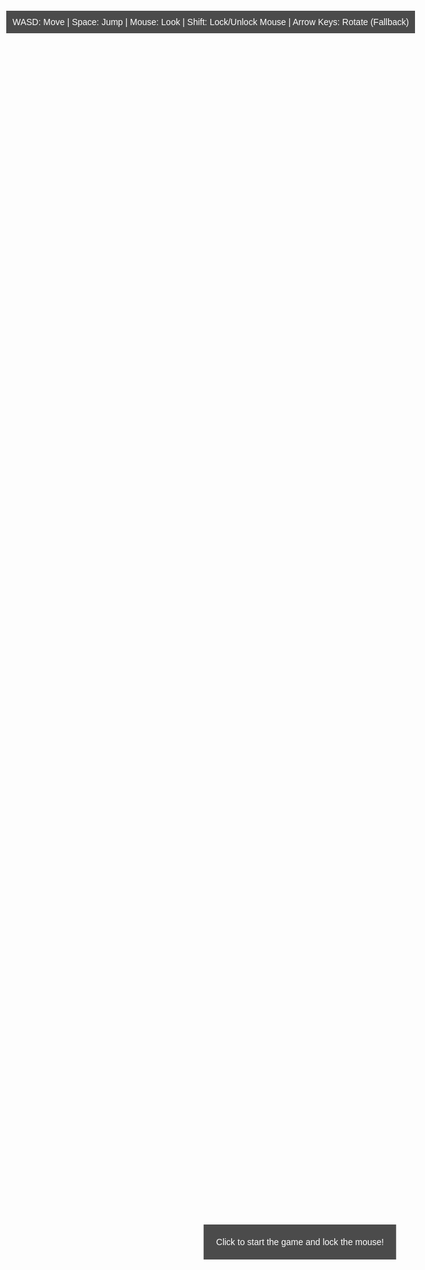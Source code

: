 
<html lang="en">
<head>
    <meta charset="UTF-8">
    <meta name="viewport" content="width=device-width, initial-scale=1.0">
    <title>Cool3DGame</title>
    <style>
        body { margin: 0; overflow: hidden; }
        canvas { display: block; }
        #info {
            position: absolute;
            top: 30px;
            left: 10px;
            color: white;
            font-family: Arial, sans-serif;
            background: rgba(0, 0, 0, 0.7);
            padding: 10px;
            z-index: 10;
        }
        #startPrompt {
            position: absolute;
            top: 50%;
            left: 50%;
            transform: translate(-50%, -50%);
            color: white;
            font-family: Arial, sans-serif;
            background: rgba(0, 0, 0, 0.7);
            padding: 20px;
            text-align: center;
            z-index: 20;
        }
        h1, h2, h3, h4, h5, h6 { display: none; }
    </style>
</head>
<body>
    <div id="info">WASD: Move | Space: Jump | Mouse: Look | Shift: Lock/Unlock Mouse | Arrow Keys: Rotate (Fallback)</div>
    <div id="startPrompt">Click to start the game and lock the mouse!</div>
    <script src="https://cdnjs.cloudflare.com/ajax/libs/three.js/r134/three.min.js"></script>
    <script>
        // Scene setup
        const scene = new THREE.Scene();
        scene.background = new THREE.Color(0x87ceeb);
        const camera = new THREE.PerspectiveCamera(75, window.innerWidth / window.innerHeight, 0.1, 1000);
        const renderer = new THREE.WebGLRenderer({ antialias: true });
        renderer.setSize(window.innerWidth, window.innerHeight);
        document.body.appendChild(renderer.domElement);

        // Create custom humanoid figure
        const humanoid = new THREE.Group();
        const headGeometry = new THREE.SphereGeometry(0.3, 32, 32);
        const headMaterial = new THREE.MeshStandardMaterial({ color: 0xf0c8a0 });
        const head = new THREE.Mesh(headGeometry, headMaterial);
        head.position.y = 1.6;
        humanoid.add(head);

        const torsoGeometry = new THREE.CylinderGeometry(0.3, 0.3, 0.8, 32);
        const torsoMaterial = new THREE.MeshStandardMaterial({ color: 0xf0c8a0 });
        const torso = new THREE.Mesh(torsoGeometry, torsoMaterial);
        torso.position.y = 1.0;
        humanoid.add(torso);

        const shortsGeometry = new THREE.BoxGeometry(0.4, 0.2, 0.2);
        const shortsMaterial = new THREE.MeshStandardMaterial({ color: 0x1a1a1a });
        const shorts = new THREE.Mesh(shortsGeometry, shortsMaterial);
        shorts.position.y = 0.5;
        humanoid.add(shorts);

        const armGeometry = new THREE.CylinderGeometry(0.1, 0.1, 0.8, 32);
        const armMaterial = new THREE.MeshStandardMaterial({ color: 0xf0c8a0 });
        const leftArm = new THREE.Mesh(armGeometry, armMaterial);
        leftArm.position.set(-0.7, 1.2, 0);
        leftArm.rotation.z = Math.PI / 2;
        humanoid.add(leftArm);

        const rightArm = new THREE.Mesh(armGeometry, armMaterial);
        rightArm.position.set(0.7, 1.2, 0);
        rightArm.rotation.z = Math.PI / 2;
        humanoid.add(rightArm);

        const legGeometry = new THREE.CylinderGeometry(0.15, 0.15, 0.7, 32);
        const legMaterial = new THREE.MeshStandardMaterial({ color: 0xf0c8a0 });
        const leftLeg = new THREE.Mesh(legGeometry, legMaterial);
        leftLeg.position.set(-0.2, 0.2, 0);
        humanoid.add(leftLeg);

        const rightLeg = new THREE.Mesh(legGeometry, legMaterial);
        rightLeg.position.set(0.2, 0.2, 0);
        humanoid.add(rightLeg);

        scene.add(humanoid);

        // Ground plane with grass texture
        const textureLoader = new THREE.TextureLoader();
        const grassTexture = textureLoader.load(
            'https://threejs.org/examples/textures/terrain/grasslight-big.jpg'
        );
        grassTexture.wrapS = grassTexture.wrapT = THREE.RepeatWrapping;
        grassTexture.repeat.set(10, 10);
        const groundGeometry = new THREE.PlaneGeometry(50, 50);
        const groundMaterial = new THREE.MeshStandardMaterial({
            map: grassTexture,
            side: THREE.DoubleSide
        });
        const ground = new THREE.Mesh(groundGeometry, groundMaterial);
        ground.rotation.x = -Math.PI / 2;
        ground.position.y = -0.1;
        scene.add(ground);

        // Lighting
        const ambientLight = new THREE.AmbientLight(0x404040);
        scene.add(ambientLight);
        const pointLight = new THREE.PointLight(0xffffff, 1);
        pointLight.position.set(5, 5, 5);
        scene.add(pointLight);

        // Camera setup (third-person)
        camera.position.set(0, 2, 5);

        // Keyboard input
        const keys = {};
        window.addEventListener('keydown', (event) => {
            keys[event.key.toLowerCase()] = true;
            if (event.key === 'Shift') {
                if (document.pointerLockElement === renderer.domElement) {
                    document.exitPointerLock();
                } else {
                    renderer.domElement.requestPointerLock();
                }
            }
        });
        window.addEventListener('keyup', (event) => {
            keys[event.key.toLowerCase()] = false;
        });

        // Mouse movement for rotation
        let isMouseLocked = false;
        document.addEventListener('pointerlockchange', () => {
            isMouseLocked = document.pointerLockElement === renderer.domElement;
            document.getElementById('startPrompt').style.display = isMouseLocked ? 'none' : 'block';
        });

        document.addEventListener('click', () => {
            if (!isMouseLocked) {
                renderer.domElement.requestPointerLock().catch((error) => {
                    console.error('Pointer Lock failed:', error);
                    alert('Pointer Lock not supported. Use arrow keys to rotate.');
                    document.getElementById('startPrompt').style.display = 'none';
                });
            }
        });

        const mouseSensitivity = 0.002;
        const rotateSpeed = 0.05;
        let yaw = 0;
        let pitch = 0;
        const maxPitch = Math.PI / 2;
        document.addEventListener('mousemove', (event) => {
            if (isMouseLocked) {
                yaw -= event.movementX * mouseSensitivity;
                pitch -= event.movementY * mouseSensitivity;
                pitch = Math.max(-maxPitch, Math.min(maxPitch, pitch));
            }
        });

        // Movement and physics
        const moveSpeed = 0.1;
        const gravity = 0.02;
        const jumpStrength = 0.4;
        let velocity = new THREE.Vector3(0, 0, 0);
        let isJumping = false;
        let lastJumpTime = 0;
        const jumpCooldown = 500;
        let lastTime = performance.now();

        // Camera smoothing
        const cameraOffset = new THREE.Vector3(0, 2, 5);
        const cameraLerpSpeed = 0.1;

        function animate() {
            requestAnimationFrame(animate);

            const currentTime = performance.now();
            const deltaTime = (currentTime - lastTime) / 16.67;
            lastTime = currentTime;

            // Movement (WASD) relative to camera's forward direction
            let moveX = 0;
            let moveZ = 0;
            if (keys['w']) moveZ -= 1; // Forward
            if (keys['s']) moveZ += 1;  // Backward
            if (keys['a']) moveX -= 1;  // Left
            if (keys['d']) moveX += 1;  // Right

            // Normalize movement
            const magnitude = Math.sqrt(moveX * moveX + moveZ * moveZ);
            if (magnitude > 0) {
                moveX = (moveX / magnitude) * moveSpeed * deltaTime;
                moveZ = (moveZ / magnitude) * moveSpeed * deltaTime;
            }

            // Get camera's forward and right vectors
            const forward = new THREE.Vector3(0, 0, -1).applyQuaternion(camera.quaternion).setY(0).normalize();
            const right = new THREE.Vector3(1, 0, 0).applyQuaternion(camera.quaternion).setY(0).normalize();

            // Calculate movement direction
            const moveDir = new THREE.Vector3()
                .addScaledVector(forward, -moveZ) // Forward/backward (negate moveZ for correct direction)
                .addScaledVector(right, moveX);   // Left/right
            humanoid.position.add(moveDir);

            // Apply gravity
            velocity.y -= gravity * deltaTime;
            humanoid.position.y += velocity.y * deltaTime;

            // Ground collision
            if (humanoid.position.y <= 0) {
                humanoid.position.y = 0;
                velocity.y = 0;
                isJumping = false;
            }

            // Jumping with cooldown
            if (keys[' '] && !isJumping && currentTime - lastJumpTime > jumpCooldown) {
                velocity.y = jumpStrength;
                isJumping = true;
                lastJumpTime = currentTime;
            }

            // Fallback rotation (arrow keys)
            if (!isMouseLocked) {
                if (keys['arrowleft']) yaw += rotateSpeed * deltaTime;
                if (keys['arrowright']) yaw -= rotateSpeed * deltaTime;
            }

            // Update camera rotation
            camera.rotation.order = 'YXZ'; // Ensure yaw is applied before pitch
            camera.rotation.y = yaw;
            camera.rotation.x = pitch;

            // Update humanoid rotation to face movement direction
            if (moveDir.length() > 0) {
                humanoid.rotation.y = Math.atan2(moveDir.x, moveDir.z);
            }

            // Smooth camera positioning
            const targetCameraPos = humanoid.position.clone().add(
                cameraOffset.clone().applyAxisAngle(new THREE.Vector3(0, 1, 0), yaw)
            );
            camera.position.lerp(targetCameraPos, cameraLerpSpeed);
            camera.position.y = humanoid.position.y + 2;

            renderer.render(scene, camera);
        }
        animate();

        // Handle window resize
        window.addEventListener('resize', () => {
            renderer.setSize(window.innerWidth, window.innerHeight);
            camera.aspect = window.innerWidth / window.innerHeight;
            camera.updateProjectionMatrix();
        });

        // Show start prompt
        window.addEventListener('load', () => {
            document.getElementById('startPrompt').style.display = 'block';
        });
    </script>
</body>
</html>
